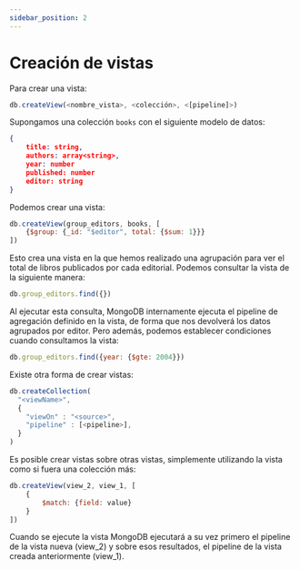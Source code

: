 ```yaml
---
sidebar_position: 2
---
```


# Creación de vistas

Para crear una vista:

```js
db.createView(<nombre_vista>, <colección>, <[pipeline]>)
```

Supongamos una colección `books` con el siguiente modelo de datos:

```json
{
    title: string,
    authors: array<string>,
    year: number
    published: number
    editor: string
}
```

Podemos crear una vista:

```js
db.createView(group_editors, books, [
    {$group: {_id: "$editor", total: {$sum: 1}}}
])
```

Esto crea una vista en la que hemos realizado una agrupación para ver el total de libros publicados por cada editorial. Podemos consultar la vista de la siguiente manera:

```js
db.group_editors.find({})
```

Al ejecutar esta consulta, MongoDB internamente ejecuta el pipeline de agregación definido en la vista, de forma que nos devolverá los datos agrupados por editor. Pero además, podemos establecer condiciones cuando consultamos la vista:

```js
db.group_editors.find({year: {$gte: 2004}})
```

Existe otra forma de crear vistas:

```js
db.createCollection(
  "<viewName>",
  {
    "viewOn" : "<source>",
    "pipeline" : [<pipeline>],
  }
)
```

Es posible crear vistas sobre otras vistas, simplemente utilizando la vista como si fuera una colección más:

```js
db.createView(view_2, view_1, [
    {
        $match: {field: value}
    }
])
```

Cuando se ejecute la vista MongoDB ejecutará a su vez primero el pipeline de la vista nueva (view_2) y sobre esos resultados, el pipeline de la vista creada anteriormente (view_1).
